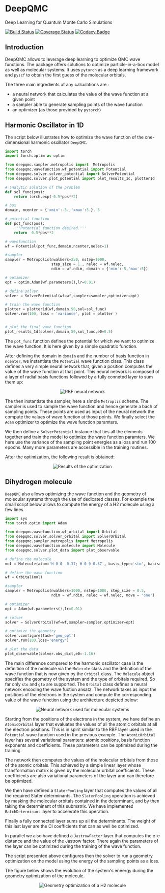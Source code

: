 # DeepQMC

Deep Learning for Quantum Monte Carlo Simulations

[![Build Status](https://travis-ci.com/NLESC-JCER/DeepQMC.svg?branch=master)](https://travis-ci.com/NLESC-JCER/DeepQMC)
[![Coverage Status](https://coveralls.io/repos/github/NLESC-JCER/DeepQMC/badge.svg?branch=master)](https://coveralls.io/github/NLESC-JCER/DeepQMC?branch=master)
[![Codacy Badge](https://api.codacy.com/project/badge/Grade/5d99212add2a4f0591adc6248fec258d)](https://www.codacy.com/manual/NicoRenaud/DeepQMC?utm_source=github.com&amp;utm_medium=referral&amp;utm_content=NLESC-JCER/DeepQMC&amp;utm_campaign=Badge_Grade)



## Introduction

DeepQMC allows to leverage deep learning to optimize QMC wave functions. The package offers solutions to optimize particle-in-a-box model as well as molecular systems. It uses `pytorch` as a deep learning framework and `pyscf` to obtain the first guess of the molecular orbitals. 

The three main ingredients of any calculations are :

  * a neural network that calculates the value of the wave function at a given point
  * a sampler able to generate sampling points of the wave function
  * an optimizer (as those provided by `pytorch`) 

## Harmonic Oscillator in 1D

The script below illustrates how to optimize the wave function of the one-dimensional harmonic oscillator `DeepQMC`. 

```python
import torch
import torch.optim as optim

from deepqmc.sampler.metropolis import  Metropolis
from deepqmc.wavefunction.wf_potential import Potential
from deepqmc.solver.solver_potential import SolverPotential
from deepqmc.solver.plot_potential import plot_results_1d, plotter1d

# analytic solution of the problem
def sol_func(pos):
    return torch.exp(-0.5*pos**2)

# box
domain, ncenter = {'xmin':-5.,'xmax':5.}, 5

# potential function
def pot_func(pos):
    '''Potential function desired.'''
    return  0.5*pos**2

# wavefunction
wf = Potential(pot_func,domain,ncenter,nelec=1)

#sampler
sampler = Metropolis(nwalkers=250, nstep=1000, 
                     step_size = 1., nelec = wf.nelec, 
                     ndim = wf.ndim, domain = {'min':-5,'max':5})

# optimizer
opt = optim.Adam(wf.parameters(),lr=0.01)

# define solver
solver = SolverPotential(wf=wf,sampler=sampler,optimizer=opt)

# train the wave function
plotter = plotter1d(wf,domain,50,sol=sol_func)
solver.run(100, loss = 'variance', plot = plotter )


# plot the final wave function 
plot_results_1d(solver,domain,50,sol_func,e0=0.5)
```

The `pot_func` function defines the potential for which we want to optimize the wave function. It is here given by a simple quadratic function. 

After defining the domain in `domain` and the number of basis function in `ncenter`, we instantiate the `Potential` wave function class. This class defines a very simple neural network that, given a position computes the value of the wave function at that point. This neural network is composed of a layer of radial basis functions followed by a fully conneted layer to sum them up:

<p align="center">
<img src="./pics/rbf_nn.png" title="RBF neural network">
</p>

The then instantiate the sampler, here a simple `Metroplis` scheme. The sampler is used to sample the wave function and hence generate a bach of sampling points. These points are used as input of the neural network the compute the values of wave function at those points. We finally select the `Adam` optimizer to optimize the wave function paramters. 

We then define a `SolverPotential` instance that ties all the elements together and train the model to optimize the wave function paramters. We here use the variance of the sampling point energies as a loss and run 100 epochs. Many more parameters are accessible in the training routines.

After the optimization, the following result is obtained:

<p align="center">
<img src="./pics/ho1d.png" title="Results of the optimization">
</p>


## Dihydrogen molecule

`DeepQMC` also allows optimizing the wave function and the geometry of molecular systems through the use of dedicated classes. For example the small script below allows to compute the energy of a H2 molecule using a few lines.

```python
import sys
from torch.optim import Adam

from deepqmc.wavefunction.wf_orbital import Orbital
from deepqmc.solver.solver_orbital import SolverOrbital 
from deepqmc.sampler.metropolis import Metropolis
from deepqmc.wavefunction.molecule import Molecule
from deepqmc.solver.plot_data import plot_observable

# define the molecule
mol = Molecule(atom='H 0 0 -0.37; H 0 0 0.37', basis_type='sto', basis='sz')

# define the wave function
wf = Orbital(mol)

#sampler
sampler = Metropolis(nwalkers=1000, nstep=1000, step_size = 0.5, 
                     ndim = wf.ndim, nelec = wf.nelec, move = 'one')

# optimizer
opt = Adam(wf.parameters(),lr=0.01)

# solver
solver = SolverOrbital(wf=wf,sampler=sampler,optimizer=opt)

# optimize the geometry
solver.configure(task='geo_opt')
solver.run(100,loss='energy')

# plot the data
plot_observable(solver.obs_dict,e0=-1.16)
```

The main difference compared to the harmonic oscillator case is the definition of the molecule via the `Molecule` class and the definition of the wave function that is now given by the `Orbital` class. The `Molecule` object specifies the geometry of the system and the type of orbitals required. So far only `sto` and `gto` are supported. The `Orbital` class defines a neural network encoding the wave fuction ansatz. The network takes as input the positions of the electrons in the system and compute the corresponding value of the wave function using the architecture depicted below:

<p align="center">
<img src="./pics/mol_nn.png" title="Neural network used for molecular systems">
</p>

Starting from the positions of the electrons in the system, we have define an `AtomicOrbital` layer that evaluates the values of all the atomic orbitals at all the electron positions. This is in spirit similar to the RBF layer used in the `Potential` wave function used in the previous example. The `AtomicOrbital` layer has several variational paramters: atomic positions, basis function exponents and coefficients. These parameters can be optimized during the training. 

The network then computes the values of the molecular orbitals from those of the atomic orbitals. This achieved by a simple linear layer whose transformation matrix is given by the molecular orbital coefficients. These coefficients are also variational parameters of the layer and can therefore be optimized.

We then have defined a `SlaterPooling` layer that computes the values of all the required Slater determinants. The `SlaterPooling` operation is achieved by masking the molecular orbitals contained in the determinant, and by then taking the determinant of this submatrix. We have implemented `BatchDeterminant` layer to accelerate this operation.

Finally a fully connected layer sums up all the determinants. The weight of this last layer are the CI coefficients that can as well be optimized.

In parallel we also have defined a `JastrowFactor` layer that computes the e-e distance and the value of the Jastrow factor. There again the parameters of the layer can be  optimized during the training of the wave function.

The script presented above configures then the solver to run a geometry optimization on the model using the energy of the sampling points as a loss.


The figure below shows the evolution of the system's eneergy during the geometry optimization of the molecule. 

<p align="center">
<img src="./pics/h2_go_opt.png" title="Geometry optimization of a H2 molecule">
</p>


